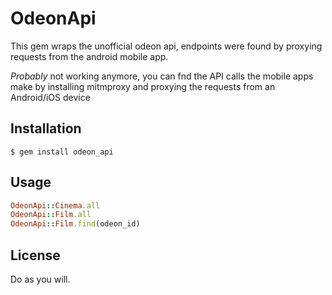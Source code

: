 # OdeonApi

This gem wraps the unofficial odeon api, endpoints were found by proxying requests from the android mobile app.

*Probably* not working anymore, you can fnd the API calls the mobile apps make by installing mitmproxy and proxying the requests from an Android/iOS device

## Installation

    $ gem install odeon_api

## Usage

```Ruby
OdeonApi::Cinema.all
OdeonApi::Film.all
OdeonApi::Film.find(odeon_id)
```

## License

Do as you will.
